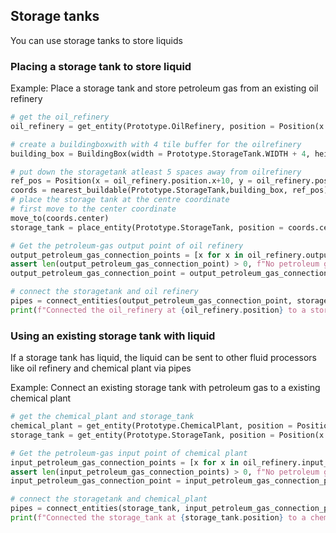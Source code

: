 ## Storage tanks

You can use storage tanks to store liquids

### Placing a storage tank to store liquid

Example:
Place a storage tank and store petroleum gas from an existing oil refinery
```python
# get the oil_refinery
oil_refinery = get_entity(Prototype.OilRefinery, position = Position(x = -25, y = 10))

# create a buildingboxwith with 4 tile buffer for the oilrefinery
building_box = BuildingBox(width = Prototype.StorageTank.WIDTH + 4, height = Prototype.StorageTank.HEIGHT + 4)

# put down the storagetank atleast 5 spaces away from oilrefinery
ref_pos = Position(x = oil_refinery.position.x+10, y = oil_refinery.position.y+10)
coords = nearest_buildable(Prototype.StorageTank,building_box, ref_pos)
# place the storage tank at the centre coordinate
# first move to the center coordinate
move_to(coords.center)
storage_tank = place_entity(Prototype.StorageTank, position = coords.center, direction = Direction.LEFT)

# Get the petroleum-gas output point of oil refinery
output_petroleum_gas_connection_points = [x for x in oil_refinery.output_connection_points if x.type == "petroleum-gas"]
assert len(output_petroleum_gas_connection_point) > 0, f"No petroleum gas output points in oil refinery"
output_petroleum_gas_connection_point = output_petroleum_gas_connection_points[0]

# connect the storagetank and oil refinery
pipes = connect_entities(output_petroleum_gas_connection_point, storage_tank, connection_type={Prototype.UndergroundPipe, Prototype.Pipe})
print(f"Connected the oil_refinery at {oil_refinery.position} to a storage tank at {storage_tank.position} to store petroleum gas with {pipes}")
```


### Using an existing storage tank with liquid
If a storage tank has liquid, the liquid can be sent to other fluid processors like oil refinery and chemical plant via pipes

Example:
Connect an existing storage tank with petroleum gas to a existing chemical plant
```python
# get the chemical_plant and storage_tank
chemical_plant = get_entity(Prototype.ChemicalPlant, position = Position(x = -25, y = 10))
storage_tank = get_entity(Prototype.StorageTank, position = Position(x = -20, y = 10))

# Get the petroleum-gas input point of chemical plant
input_petroleum_gas_connection_points = [x for x in oil_refinery.input_connection_points if x.type == "petroleum-gas"]
assert len(input_petroleum_gas_connection_points) > 0, f"No petroleum gas input points in chemical_plant"
input_petroleum_gas_connection_point = input_petroleum_gas_connection_points[0]

# connect the storagetank and chemical_plant
pipes = connect_entities(storage_tank, input_petroleum_gas_connection_points, connection_type={Prototype.UndergroundPipe, Prototype.Pipe})
print(f"Connected the storage_tank at {storage_tank.position} to a chemical_plant at {chemical_plant.position} to process petroleum gas with {pipes}")
```